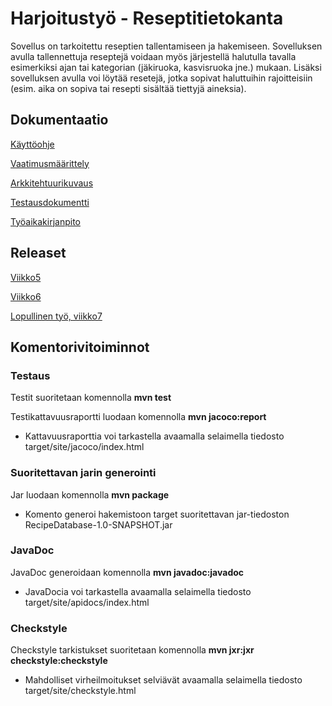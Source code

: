 
# Harjoitustyö - Reseptitietokanta

Sovellus on tarkoitettu reseptien tallentamiseen ja hakemiseen. Sovelluksen avulla tallennettuja reseptejä voidaan myös järjestellä halutulla tavalla esimerkiksi ajan tai kategorian (jäkiruoka, kasvisruoka jne.) mukaan. Lisäksi sovelluksen avulla voi löytää resetejä, jotka sopivat haluttuihin rajoitteisiin (esim. aika on sopiva tai resepti sisältää tiettyjä aineksia).


## Dokumentaatio

[Käyttöohje](https://github.com/kuukelo/ot-harjoitustyo/blob/master/dokumentaatio/K%C3%A4ytt%C3%B6ohje.md)

[Vaatimusmäärittely](https://github.com/kuukelo/ot-harjoitustyo/blob/master/dokumentaatio/m%C3%A4%C3%A4rittelydokumentti.md)

[Arkkitehtuurikuvaus](https://github.com/kuukelo/ot-harjoitustyo/blob/master/dokumentaatio/arkkitehtuuri.md)

[Testausdokumentti](https://github.com/kuukelo/ot-harjoitustyo/blob/master/dokumentaatio/testausdokumentti.md)

[Työaikakirjanpito](https://github.com/kuukelo/ot-harjoitustyo/blob/master/dokumentaatio/ty%C3%B6aikakirjanpito.md)


## Releaset

[Viikko5](https://github.com/kuukelo/ot-harjoitustyo/releases/tag/viikko5)

[Viikko6](https://github.com/kuukelo/ot-harjoitustyo/releases/tag/viikko6)

[Lopullinen työ, viikko7](https://github.com/kuukelo/ot-harjoitustyo/releases/tag/lopullinen)

## Komentorivitoiminnot

### Testaus
Testit suoritetaan komennolla **mvn test**

Testikattavuusraportti luodaan komennolla **mvn jacoco:report**
  - Kattavuusraporttia voi tarkastella avaamalla selaimella tiedosto target/site/jacoco/index.html

### Suoritettavan jarin generointi
Jar luodaan komennolla **mvn package**
  - Komento generoi hakemistoon target suoritettavan jar-tiedoston RecipeDatabase-1.0-SNAPSHOT.jar

### JavaDoc

JavaDoc generoidaan komennolla **mvn javadoc:javadoc**
  - JavaDocia voi tarkastella avaamalla selaimella tiedosto target/site/apidocs/index.html

### Checkstyle

Checkstyle tarkistukset suoritetaan komennolla **mvn jxr:jxr checkstyle:checkstyle**
  - Mahdolliset virheilmoitukset selviävät avaamalla selaimella tiedosto target/site/checkstyle.html

